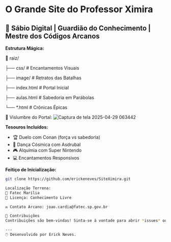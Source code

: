 # O Grande Site do Professor Ximira

## 🌠 Sábio Digital | Guardião do Conhecimento | Mestre dos Códigos Arcanos

**Estrutura Mágica:**

📂 raiz/

├── css/ # Encantamentos Visuais

├── image/ # Retratos das Batalhas

├── index.html # Portal Inicial

├── aulas.html # Sabedoria em Parábolas

└── *.html # Crônicas Épicas

📸 Vislumbre do Portal: ![Captura de tela 2025-04-29 063442](https://github.com/user-attachments/assets/28fe44ea-5771-4ab9-ab7a-fe84b35b04c6)


**Tesouros Incluídos:**
- 🏆 Duelo com Conan (força vs sabedoria)
- 💃 Dança Cósmica com Asdrubal
- 🎮 Alquimia com Super Nintendo
- 💻 Encantamentos Responsivos

**Feitiço de Inicialização:**
```bash
git clone https://github.com/erickeneves/SiteXimira.git

Localização Terrena:
📍 Fatec Marília
📜 Licença: Conhecimento Livre

✉️ Contato Arcano: joao.cardia@fatec.sp.gov.br

🙌 Contribuições
Contribuições são bem-vindas! Sinta-se à vontade para abrir *issues* ou enviar *pull requests*.

---
🖱️ Desenvolvido por Erick Neves.
